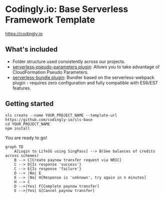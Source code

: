 # Codingly.io: Base Serverless Framework Template

https://codingly.io

## What's included
* Folder structure used consistently across our projects.
* [serverless-pseudo-parameters plugin](https://www.npmjs.com/package/serverless-pseudo-parameters): Allows you to take advantage of CloudFormation Pseudo Parameters.
* [serverless-bundle plugin](https://www.npmjs.com/package/serverless-pseudo-parameters): Bundler based on the serverless-webpack plugin - requires zero configuration and fully compatible with ES6/ES7 features.

## Getting started
```
sls create --name YOUR_PROJECT_NAME --template-url https://github.com/codingly-io/sls-base
cd YOUR_PROJECT_NAME
npm install
```

You are ready to go!

```mermaid
graph TD
    A[Login to LifeSG using SingPass] --> B(See balances of credits across schemes)
    B --> C[Create paynow transfer request via NRIC]
    C --> D{Is response 'success'}
    C --> E{Is response 'failure'}
    D --> |No| E
    E --> |No| H[Response is 'unknown', try again in n minutes]
    H --> C
    D -->|Yes| F[Complete paynow transfer]
    E -->|Yes| G[Cancel paynow transfer]
```